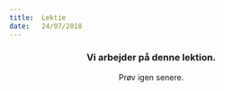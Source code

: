 ```yaml
---
title:  Lektie
date:   24/07/2018
---
```


### <center>Vi arbejder på denne lektion.</center>
<center>Prøv igen senere.</center>